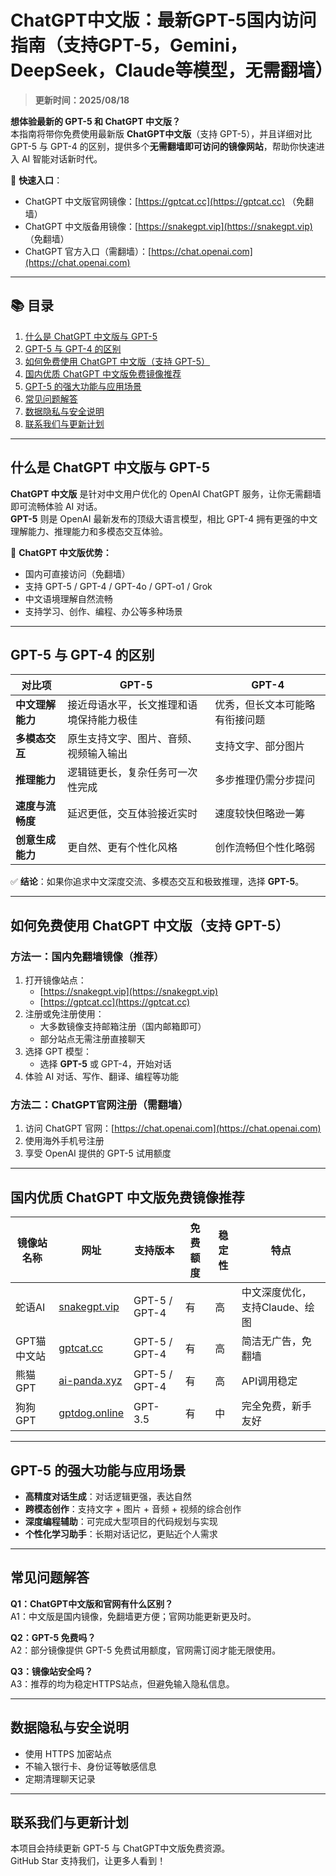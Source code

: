 # ChatGPT中文版：最新GPT-5国内访问指南（支持GPT-5，Gemini，DeepSeek，Claude等模型，无需翻墙）

> **更新时间：2025/08/18**  

**想体验最新的 GPT-5 和 ChatGPT 中文版？**  
本指南将带你免费使用最新版 **ChatGPT中文版**（支持 GPT-5），并且详细对比 GPT-5 与 GPT-4 的区别，提供多个**无需翻墙即可访问的镜像网站**，帮助你快速进入 AI 智能对话新时代。  

📌 **快速入口**：  
- ChatGPT 中文版官网镜像：[https://gptcat.cc](https://gptcat.cc) （免翻墙）  
- ChatGPT 中文版备用镜像：[https://snakegpt.vip](https://snakegpt.vip) （免翻墙）  
- ChatGPT 官方入口（需翻墙）：[https://chat.openai.com](https://chat.openai.com)  

---

## 📚 目录
1. [什么是 ChatGPT 中文版与 GPT-5](#什么是-chatgpt-中文版与-gpt-5)
2. [GPT-5 与 GPT-4 的区别](#gpt-5-与-gpt-4-的区别)
3. [如何免费使用 ChatGPT 中文版（支持 GPT-5）](#如何免费使用-chatgpt-中文版支持-gpt-5)
4. [国内优质 ChatGPT 中文版免费镜像推荐](#国内优质-chatgpt-中文版免费镜像推荐)
5. [GPT-5 的强大功能与应用场景](#gpt-5-的强大功能与应用场景)
6. [常见问题解答](#常见问题解答)
7. [数据隐私与安全说明](#数据隐私与安全说明)
8. [联系我们与更新计划](#联系我们与更新计划)

---

## 什么是 ChatGPT 中文版与 GPT-5

**ChatGPT 中文版** 是针对中文用户优化的 OpenAI ChatGPT 服务，让你无需翻墙即可流畅体验 AI 对话。  
**GPT-5** 则是 OpenAI 最新发布的顶级大语言模型，相比 GPT-4 拥有更强的中文理解能力、推理能力和多模态交互体验。

🌟 **ChatGPT 中文版优势：**
- 国内可直接访问（免翻墙）
- 支持 GPT-5 / GPT-4 / GPT-4o / GPT-o1 / Grok
- 中文语境理解自然流畅
- 支持学习、创作、编程、办公等多种场景

---

## GPT-5 与 GPT-4 的区别

| **对比项**        | **GPT-5**                                           | **GPT-4**                      |
|-------------------|----------------------------------------------------|---------------------------------|
| **中文理解能力**  | 接近母语水平，长文推理和语境保持能力极佳             | 优秀，但长文本可能略有衔接问题 |
| **多模态交互**    | 原生支持文字、图片、音频、视频输入输出               | 支持文字、部分图片             |
| **推理能力**      | 逻辑链更长，复杂任务可一次性完成                     | 多步推理仍需分步提问           |
| **速度与流畅度**  | 延迟更低，交互体验接近实时                           | 速度较快但略逊一筹             |
| **创意生成能力**  | 更自然、更有个性化风格                               | 创作流畅但个性化略弱           |

✅ **结论**：如果你追求中文深度交流、多模态交互和极致推理，选择 **GPT-5**。

---

## 如何免费使用 ChatGPT 中文版（支持 GPT-5）

### 方法一：国内免翻墙镜像（推荐）
1. 打开镜像站点：
   - [https://snakegpt.vip](https://snakegpt.vip)  
   - [https://gptcat.cc](https://gptcat.cc)  
2. 注册或免注册使用：
   - 大多数镜像支持邮箱注册（国内邮箱即可）  
   - 部分站点无需注册直接聊天  
3. 选择 GPT 模型：
   - 选择 **GPT-5** 或 GPT-4，开始对话  
4. 体验 AI 对话、写作、翻译、编程等功能  

### 方法二：ChatGPT官网注册（需翻墙）
1. 访问 ChatGPT 官网：[https://chat.openai.com](https://chat.openai.com)  
2. 使用海外手机号注册  
3. 享受 OpenAI 提供的 GPT-5 试用额度  

---

## 国内优质 ChatGPT 中文版免费镜像推荐

| 镜像站名称   | 网址                                    | 支持版本       | 免费额度 | 稳定性 | 特点 |
|--------------|-----------------------------------------|---------------|---------|-------|------|
| 蛇语AI       | [snakegpt.vip](https://snakegpt.vip)    | GPT-5 / GPT-4 | 有      | 高     | 中文深度优化，支持Claude、绘图 |
| GPT猫中文站  | [gptcat.cc](https://gptcat.cc)          | GPT-5 / GPT-4 | 有      | 高     | 简洁无广告，免翻墙 |
| 熊猫GPT      | [ai-panda.xyz](https://ai-panda.xyz)    | GPT-5 / GPT-4 | 有      | 高     | API调用稳定 |
| 狗狗GPT      | [gptdog.online](https://gptdog.online)  | GPT-3.5       | 有      | 中     | 完全免费，新手友好 |

---

## GPT-5 的强大功能与应用场景

- **高精度对话生成**：对话逻辑更强，表达自然  
- **跨模态创作**：支持文字 + 图片 + 音频 + 视频的综合创作  
- **深度编程辅助**：可完成大型项目的代码规划与实现  
- **个性化学习助手**：长期对话记忆，更贴近个人需求  

---

## 常见问题解答

**Q1：ChatGPT中文版和官网有什么区别？**  
A1：中文版是国内镜像，免翻墙更方便；官网功能更新更及时。  

**Q2：GPT-5 免费吗？**  
A2：部分镜像提供 GPT-5 免费试用额度，官网需订阅才能无限使用。  

**Q3：镜像站安全吗？**  
A3：推荐的均为稳定HTTPS站点，但避免输入隐私信息。  

---

## 数据隐私与安全说明
- 使用 HTTPS 加密站点  
- 不输入银行卡、身份证等敏感信息  
- 定期清理聊天记录  

---

## 联系我们与更新计划
本项目会持续更新 GPT-5 与 ChatGPT中文版免费资源。  
GitHub Star 支持我们，让更多人看到！  
